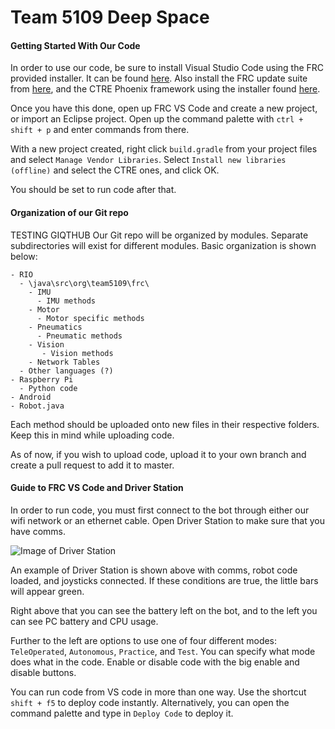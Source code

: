 # Team 5109 Deep Space

#### Getting Started With Our Code
In order to use our code, be sure to install Visual Studio Code using the FRC provided installer. It can be found [here](https://wpilib.screenstepslive.com/s/currentCS/m/java/l/1027503-installing-c-and-java-development-tools-for-frc). Also install the FRC update suite from [here](https://wpilib.screenstepslive.com/s/currentCS/m/java/l/1027504-installing-the-frc-update-suite-all-languages), and the CTRE Phoenix framework using the installer found [here](http://www.ctr-electronics.com/hro.html#product_tabs_technical_resources).

Once you have this done, open up FRC VS Code and create a new project, or import an Eclipse project. Open up the command palette with `ctrl + shift + p` and enter commands from there.

With a new project created, right click `build.gradle` from your project files and select `Manage Vendor Libraries`. Select `Install new libraries (offline)` and select the CTRE ones, and click OK.

You should be set to run code after that.

#### Organization of our Git repo
TESTING GIQTHUB
Our Git repo will be organized by modules. Separate subdirectories will exist for different modules.
Basic organization is shown below:
````
- RIO 
  - \java\src\org\team5109\frc\
    - IMU
      - IMU methods
    - Motor
      - Motor specific methods
    - Pneumatics
      - Pneumatic methods
    - Vision
       - Vision methods
    - Network Tables
  - Other languages (?)
- Raspberry Pi
  - Python code
- Android
- Robot.java
````
Each method should be uploaded onto new files in their respective folders. Keep this in mind while uploading code.

As of now, if you wish to upload code, upload it to your own branch and create a pull request to add it to master.

#### Guide to FRC VS Code and Driver Station
In order to run code, you must first connect to the bot through either our wifi network or an ethernet cable. Open Driver Station to make sure that you have comms.

![Image of Driver Station](https://i.imgur.com/WYklNE2.png)

An example of Driver Station is shown above with comms, robot code loaded, and joysticks connected. If these conditions are true, the little bars will appear green.

Right above that you can see the battery left on the bot, and to the left you can see PC battery and CPU usage.

Further to the left are options to use one of four different modes: `TeleOperated`, `Autonomous`, `Practice`, and `Test`. You can specify what mode does what in the code. Enable or disable code with the big enable and disable buttons.

You can run code from VS code in more than one way. Use the shortcut `shift + f5` to deploy code instantly. Alternatively, you can open the command palette and type in `Deploy Code` to deploy it.
